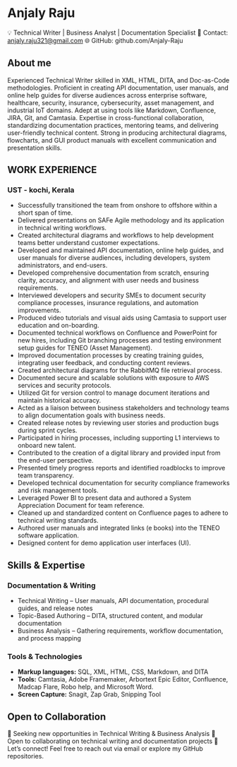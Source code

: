# Anjaly Raju
 💡 Technical Writer | Business Analyst | Documentation Specialist
📩 Contact: anjaly.raju321@gmail.com
🌐 GitHub: github.com/Anjaly-Raju
## About me
Experienced Technical Writer skilled in XML, HTML, DITA, and Doc-as-Code methodologies. Proficient in creating API documentation, user manuals, and online help guides for diverse audiences across enterprise software, healthcare, security, insurance, cybersecurity, asset management, and industrial IoT domains. Adept at using tools like Markdown, Confluence, JIRA, Git, and Camtasia. Expertise in cross-functional collaboration, standardizing documentation practices, mentoring teams, and delivering user-friendly technical content. Strong in producing architectural diagrams, flowcharts, and GUI product manuals with excellent communication and presentation skills.
## WORK EXPERIENCE
### UST - kochi, Kerala
- Successfully transitioned the team from onshore to offshore within a short span of time.
- Delivered presentations on SAFe Agile methodology and its application in technical writing workflows.
- Created architectural diagrams and workflows to help development teams better understand customer expectations.
- Developed and maintained API documentation, online help guides, and user manuals for diverse audiences, including developers, system administrators, and end-users.
- Developed comprehensive documentation from scratch, ensuring clarity, accuracy, and alignment with user needs and business requirements.
- Interviewed developers and security SMEs to document security compliance processes, insurance regulations, and automation improvements.
- Produced video tutorials and visual aids using Camtasia to support user education and on-boarding.
- Documented technical workflows on Confluence and PowerPoint for new hires, including Git branching processes and testing environment setup guides for TENEO (Asset Management).
- Improved documentation processes by creating training guides, integrating user feedback, and conducting content reviews.
- Created architectural diagrams for the RabbitMQ file retrieval process.
- Documented secure and scalable solutions with exposure to AWS services and security protocols.
- Utilized Git for version control to manage document iterations and maintain historical accuracy.
- Acted as a liaison between business stakeholders and technology teams to align documentation goals with business needs.
- Created release notes by reviewing user stories and production bugs during sprint cycles.
- Participated in hiring processes, including supporting L1 interviews to onboard new talent.
- Contributed to the creation of a digital library and provided input from the end-user perspective.
- Presented timely progress reports and identified roadblocks to improve team transparency.
- Developed technical documentation for security compliance frameworks and risk management tools.
- Leveraged Power BI to present data and authored a System Appreciation Document for team reference.
- Cleaned up and standardized content on Confluence pages to adhere to technical writing standards.
- Authored user manuals and integrated links (e books) into the TENEO software application.
- Designed content for demo application user interfaces (UI).
## Skills & Expertise
### Documentation & Writing
- Technical Writing – User manuals, API documentation, procedural guides, and release notes
- Topic-Based Authoring – DITA, structured content, and modular documentation
- Business Analysis – Gathering requirements, workflow documentation, and process mapping
### Tools & Technologies
- **Markup languages:** SQL, XML, HTML, CSS, Markdown, and DITA
- **Tools:** Camtasia, Adobe Framemaker, Arbortext Epic Editor, Confluence, Madcap Flare, Robo help, and Microsoft Word.
- **Screen Capture:** Snagit, Zap Grab, Snipping Tool
## Open to Collaboration
🚀 Seeking new opportunities in Technical Writing & Business Analysis
🤝 Open to collaborating on technical writing and documentation projects
📩 Let’s connect! Feel free to reach out via email or explore my GitHub repositories.
